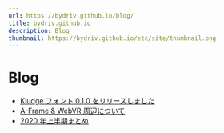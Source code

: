 ```yaml
---
url: https://bydriv.github.io/blog/
title: bydriv.github.io
description: Blog
thumbnail: https://bydriv.github.io/etc/site/thumbnail.png
---
```


# Blog

- [Kludge フォント 0.1.0 をリリースしました](2020-07-10)
- [A-Frame & WebVR 周辺について](2020-07-05)
- [2020 年上半期まとめ](2020-06-30)
